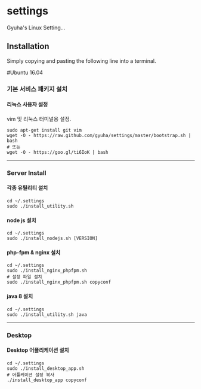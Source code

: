 settings
========

Gyuha's Linux Setting...

## Installation

Simply copying and pasting the following line into a terminal.

#Ubuntu 16.04

### 기본 서비스 패키지 설치

#### 리눅스 사용자 설정
vim 및 리눅스 터미널용 설정.

	sudo apt-get install git vim
    wget -O - https://raw.github.com/gyuha/settings/master/bootstrap.sh | bash
	# 또는
	wget -O - https://goo.gl/ti6IoK | bash

-----
### Server Install

#### 각종 유틸리티 설치
	cd ~/.settings
	sudo ./install_utility.sh

#### node js 설치
	cd ~/.settings
	sudo ./install_nodejs.sh [VERSION]

#### php-fpm & nginx 설치
	cd ~/.settings
	sudo ./install_nginx_phpfpm.sh
	# 설정 파일 설치
	sudo ./install_nginx_phpfpm.sh copyconf

#### java 8 설치
	cd ~/.settings
	sudo ./install_utility.sh java


-----
### Desktop

#### Desktop 어플리케이션 설치
	cd ~/.settings
	sudo ./install_desktop_app.sh
	# 어플케이션 설정 복사
	./install_desktop_app copyconf

